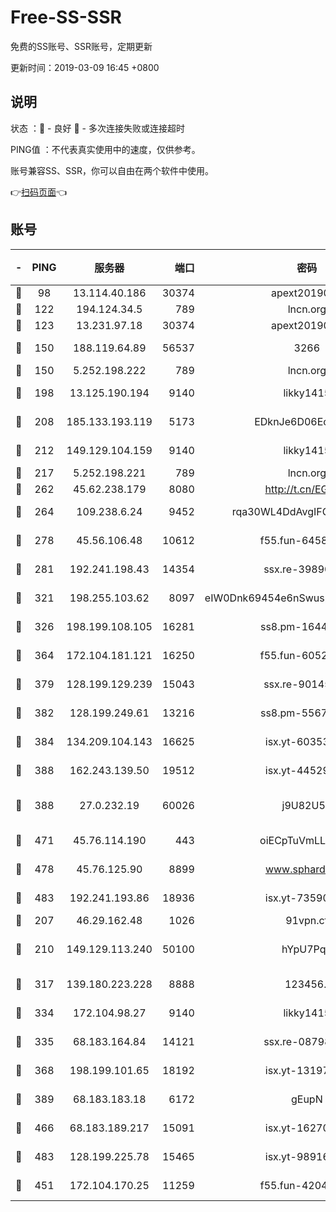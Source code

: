 # Free-SS-SSR

免费的SS账号、SSR账号，定期更新

更新时间：2019-03-09 16:45 +0800

## 说明

状态     ：🙂 - 良好 🙁 - 多次连接失败或连接超时

PING值   ：不代表真实使用中的速度，仅供参考。

账号兼容SS、SSR，你可以自由在两个软件中使用。

👉[扫码页面](https://liesauer.github.io/Free-SS-SSR/)👈

## 账号

|-|PING|服务器|端口|密码|加密方式|区域|
|:----:|:----:|:-----:|-----:|:----:|:----:|:----:|
|🙂|98|13.114.40.186|30374|apext2019006|chacha20|JP|
|🙂|122|194.124.34.5|789|lncn.org|rc4|JP|
|🙂|123|13.231.97.18|30374|apext2019006|chacha20|JP|
|🙂|150|188.119.64.89|56537|3266|aes-256-cfb|RU|
|🙂|150|5.252.198.222|789|lncn.org|rc4|JP|
|🙂|198|13.125.190.194|9140|likky1415|aes-256-cfb|KR|
|🙂|208|185.133.193.119|5173|EDknJe6D06EoWDaw|aes-256-cfb|US|
|🙂|212|149.129.104.159|9140|likky1415|aes-256-cfb|HK|
|🙂|217|5.252.198.221|789|lncn.org|rc4|JP|
|🙂|262|45.62.238.179|8080|http://t.cn/EGJIyrl|rc4-md5|CA|
|🙂|264|109.238.6.24|9452|rqa30WL4DdAvgIFG6Fs3znzTa|aes-256-cfb|FR|
|🙂|278|45.56.106.48|10612|f55.fun-64589896|aes-256-cfb|US|
|🙂|281|192.241.198.43|14354|ssx.re-39890928|aes-256-cfb|US|
|🙂|321|198.255.103.62|8097|eIW0Dnk69454e6nSwuspv9DmS201tQ0D|aes-256-cfb|US|
|🙂|326|198.199.108.105|16281|ss8.pm-16442096|aes-256-cfb|US|
|🙂|364|172.104.181.121|16250|f55.fun-60522964|aes-256-cfb|SG|
|🙂|379|128.199.129.239|15043|ssx.re-90145135|aes-256-cfb|SG|
|🙂|382|128.199.249.61|13216|ss8.pm-55672488|aes-256-cfb|SG|
|🙂|384|134.209.104.143|16625|isx.yt-60353704|aes-256-cfb|SG|
|🙂|388|162.243.139.50|19512|isx.yt-44529033|aes-256-cfb|US|
|🙂|388|27.0.232.19|60026|j9U82U53|xchacha20-ietf-poly1305|HK|
|🙂|471|45.76.114.190|443|oiECpTuVmLLxk4Ts|aes-256-cfb|AU|
|🙂|478|45.76.125.90|8899|www.sphard.com|aes-256-cfb|AU|
|🙂|483|192.241.193.86|18936|isx.yt-73590604|aes-256-cfb|US|
|🙂|207|46.29.162.48|1026|91vpn.cf|rc4-md5|RU|
|🙂|210|149.129.113.240|50100|hYpU7PqP|chacha20-ietf-poly1305|CN|
|🙂|317|139.180.223.228|8888|123456..|aes-256-cfb|JP|
|🙂|334|172.104.98.27|9140|likky1415|aes-256-cfb|JP|
|🙂|335|68.183.164.84|14121|ssx.re-08798532|aes-256-cfb|US|
|🙂|368|198.199.101.65|18192|isx.yt-13197237|aes-256-cfb|US|
|🙂|389|68.183.183.18|6172|gEupN|aes-256-cfb|SG|
|🙂|466|68.183.189.217|15091|isx.yt-16270564|aes-256-cfb|SG|
|🙂|483|128.199.225.78|15465|isx.yt-98916705|aes-256-cfb|SG|
|🙁|451|172.104.170.25|11259|f55.fun-42045141|aes-256-cfb|SG|

